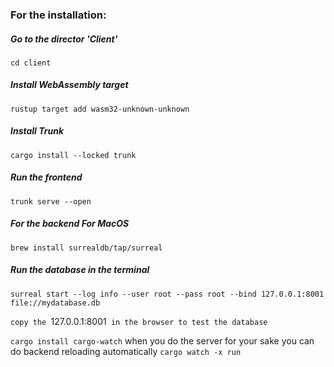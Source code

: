 ### For the installation:
##### Go to the director 'Client'
`cd client`
##### Install WebAssembly target
`rustup target add wasm32-unknown-unknown`
##### Install Trunk
`cargo install --locked trunk`
##### Run the frontend 
`trunk serve --open` 


##### For the backend For MacOS
`brew install surrealdb/tap/surreal`
##### Run the database in the terminal 
`surreal start --log info --user root --pass root --bind 127.0.0.1:8001 file://mydatabase.db`

`copy the `127.0.0.1:8001` in the browser to test the database` 

`cargo install cargo-watch` when you do the server for your sake you can do backend reloading automatically 
`cargo watch -x run`